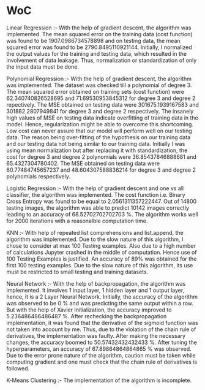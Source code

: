 # WoC
Linear Regression :- 
With the help of gradient descent, the algorithm was implemented. The mean squared error on the training data (cost function) was found to be 1907.0986734578898 and on testing data, the mean squared error was found to be 2790.8495110921144.
Initially, I normalized the output values for the training and testing data, which resulted in the involvement of data leakage. Thus, normalization or standardization of only the input data must be done.

Polynomial Regression :- 
With the help of gradient descent, the algorithm was implemented. The dataset was checked till a polynomial of degree 3. The mean squared error obtained on training sets (cost function) were 62.340740826528695 and 71.69530953845312 for degree 3 and degree 2 repectively. The MSE obtained on testing data were 301675.1939167583 and 301882.2807949841 for degree 3 and degree 2 respectively.
The insanely high values of MSE on testing data indicate overfitting of training data in the model. Hence, regularization might be able to overcome this shortcoming.
Low cost can never assure that our model will perform well on our testing data. The reason being over-fitting of the hypothesis on our training data and our testing data not being similar to our training data. Initially I was using mean normalization but after replacing it with standardization, the cost for degree 3 and degree 2 polynomials were 36.85437846888681 and 65.4327304780402. The MSE obtained on testing data were 60.77484745657237 and 48.604307588836214 for degree 3 and degree 2 polynomials respectively.

Logistic Regression :- 
With the help of gradient descent and one vs all classifier, the algorithm was implemented. The cost function i.e. Binary Cross Entropy was found to be equal to 2.0561311357222447. Out of 14800 testing images, the algorithm was able to predict 10142 images correctly leading to an accuracy of 68.52702702702703 %.
The algorithm works well for 2000 iterations with a reasonalble computation time.

KNN :- 
With help of repeated list comprehensions and list.append, the algorithm was implemented. Due to the slow nature of this algorithm, I chose to consider at max 100 Testing examples. Also due to a high number of calculations Jupyter crashed in the middle of computation. Hence use of 100 Testing Examples is justified. An accuracy of 89% was obtained for the first 100 testing examples.
Due to the slow nature of this algorithm, its use must be restricted to small testing and training datasets.

Neural Network :- 
With the help of backpropagation, the algorithm was implemented. It involves 1 input layer, 1 hidden layer and 1 output layer, hence, it is a 2 Layer Neural Network. Initially, the accuracy of the algorithm was observed to be 0 % and was predicting the same output within a row. But with the help of Xavier Initialization, the accuracy improved to 5.236486486486487 %. After rechecking the backpropagation implementation, it was found that the derivative of the sigmoid function was not taken into account by me. Thus, due to the violation of the chain rule of derivatives, the implementation was faulty. After making the necessary changes, the accuracy boomed to 50.57432432432433 %. After tuning the hyperparameters, an accuracy of 67.89864864864865 % was observed.  
Due to the error prone nature of the algorithm, caution must be taken while computing gradient and one must check that the chain rule of derivatives is followed. 

K-Means Clustering :- 
The implementation of the algorithm is incomplete.

